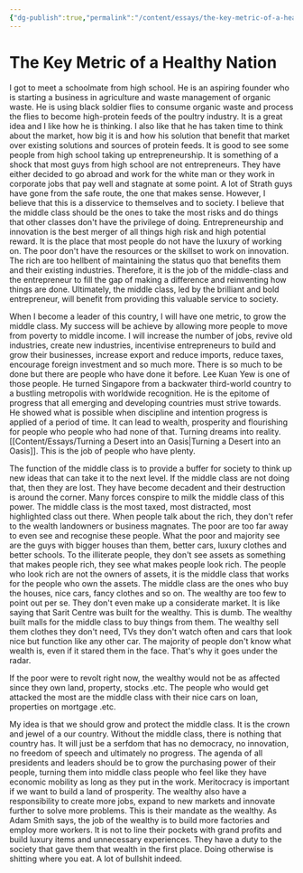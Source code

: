 ```yaml
---
{"dg-publish":true,"permalink":"/content/essays/the-key-metric-of-a-healthy-nation/","noteIcon":"2"}
---
```


# The Key Metric of a Healthy Nation

I got to meet a schoolmate from high school. He is an aspiring founder who is starting a business in agriculture and waste management of organic waste. He is using black soldier flies to consume organic waste and process the flies to become high-protein feeds of the poultry industry. It is a great idea and I like how he is thinking. I also like that he has taken time to think about the market, how big it is and how his solution that benefit that market over existing solutions and sources of protein feeds. It is good to see some people from high school taking up entrepreneurship. It is something of a shock that most guys from high school are not entrepreneurs. They have either decided to go abroad and work for the white man or they work in corporate jobs that pay well and stagnate at some point. A lot of Strath guys have gone from the safe route, the one that makes sense. However, I believe that this is a disservice to themselves and to society. I believe that the middle class should be the ones to take the most risks and do things that other classes don't have the privilege of doing. Entrepreneurship and innovation is the best merger of all things high risk and high potential reward. It is the place that most people do not have the luxury of working on. The poor don't have the resources or the skillset to work on innovation. The rich are too hellbent of maintaining the status quo that benefits them and their existing industries. Therefore, it is the job of the middle-class and the entrepreneur to fill the gap of making a difference and reinventing how things are done. Ultimately, the middle class, led by the brilliant and bold entrepreneur, will benefit from providing this valuable service to society. 

When I become a leader of this country, I will have one metric, to grow the middle class. My success will be achieve by allowing more people to move from poverty to middle income. I will increase the number of jobs, revive old industries, create new industries, incentivise entrepreneurs to build and grow their businesses, increase export and reduce imports, reduce taxes, encourage foreign investment and so much more. There is so much to be done but there are people who have done it before. Lee Kuan Yew is one of those people. He turned Singapore from a backwater third-world country to a bustling metropolis with worldwide recognition. He is the epitome of progress that all emerging and developing countries must strive towards. He showed what is possible when discipline and intention progress is applied of a period of time. It can lead to wealth, prosperity and flourishing for people who people who had none of that. Turning dreams into reality. [[Content/Essays/Turning a Desert into an Oasis\|Turning a Desert into an Oasis]]. This is the job of people who have plenty. 

The function of the middle class is to provide a buffer for society to think up new ideas that can take it to the next level. If the middle class are not doing that, then they are lost. They have become decadent and their destruction is around the corner. Many forces conspire to milk the middle class of this power. The middle class is the most taxed, most distracted, most highlighted class out there. When people talk about the rich, they don't refer to the wealth landowners or business magnates. The poor are too far away to even see and recognise these people. What the poor and majority see are the guys with bigger houses than them, better cars, luxury clothes and better schools. To the illiterate people, they don't see assets as something that makes people rich, they see what makes people look rich. The people who look rich are not the owners of assets, it is the middle class that works for the people who own the assets. The middle class are the ones who buy the houses, nice cars, fancy clothes and so on. The wealthy are too few to point out per se. They don't even make up a considerate market. It is like saying that Sarit Centre was built for the wealthy. This is dumb. The wealthy built malls for the middle class to buy things from them. The wealthy sell them clothes they don't need, TVs they don't watch often and cars that look nice but function like any other car. The majority of people don't know what wealth is, even if it stared them in the face. That's why it goes under the radar.

If the poor were to revolt right now, the wealthy would not be as affected since they own land, property, stocks .etc. The people who would get attacked the most are the middle class with their nice cars on loan, properties on mortgage .etc. 

My idea is that we should grow and protect the middle class. It is the crown and jewel of a our country. Without the middle class, there is nothing that country has. It will just be a serfdom that has no democracy, no innovation, no freedom of speech and ultimately no progress. The agenda of all presidents and leaders should be to grow the purchasing power of their people, turning them into middle class people who feel like they have economic mobility as long as they put in the work. Meritocracy is important if we want to build a land of prosperity. The wealthy also have a responsibility to create more jobs, expand to new markets and innovate further to solve more problems. This is their mandate as the wealthy. As Adam Smith says, the job of the wealthy is to build more factories and employ more workers. It is not to line their pockets with grand profits and build luxury items and unnecessary experiences. They have a duty to the society that gave them that wealth in the first place. Doing otherwise is shitting where you eat. A lot of bullshit indeed.